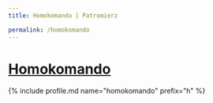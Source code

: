 ```yaml
---
title: Homokomando | Patromierz

permalink: /homokomando
---
```


# [Homokomando](https://patronite.pl/homokomando)

{% include profile.md name="homokomando" prefix="h" %}
